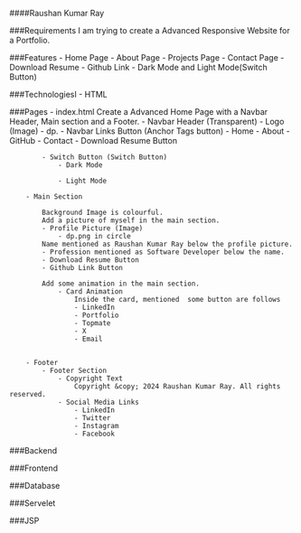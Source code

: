 ####Raushan Kumar Ray
        

###Requirements
    I am trying to create a Advanced Responsive Website for a Portfolio.


###Features
    - Home Page
    - About Page
    - Projects Page
    - Contact Page
    - Download Resume
    - Github Link
    - Dark Mode and Light Mode(Switch Button)


###TechnologiesI
    - HTML



###Pages
    - index.html
        Create a Advanced Home Page with a Navbar Header, Main section and a Footer.
        - Navbar Header (Transparent)
            - Logo (Image)
                - dp.
            - Navbar Links Button (Anchor Tags button)
                - Home
                - About
                - GitHub
                - Contact
                - Download Resume Button


            - Switch Button (Switch Button)
                - Dark Mode 

                - Light Mode
                    
        - Main Section

            Background Image is colourful.
            Add a picture of myself in the main section.
            - Profile Picture (Image)
                - dp.png in circle
            Name mentioned as Raushan Kumar Ray below the profile picture.
            - Profession mentioned as Software Developer below the name.
            - Download Resume Button
            - Github Link Button

            Add some animation in the main section.
                - Card Animation
                    Inside the card, mentioned  some button are follows
                    - LinkedIn
                    - Portfolio
                    - Topmate
                    - X
                    - Email
                    

        - Footer
            - Footer Section
                - Copyright Text
                    Copyright &copy; 2024 Raushan Kumar Ray. All rights reserved.
                - Social Media Links
                    - LinkedIn
                    - Twitter
                    - Instagram
                    - Facebook


###Backend


###Frontend


###Database


###Servelet


###JSP

